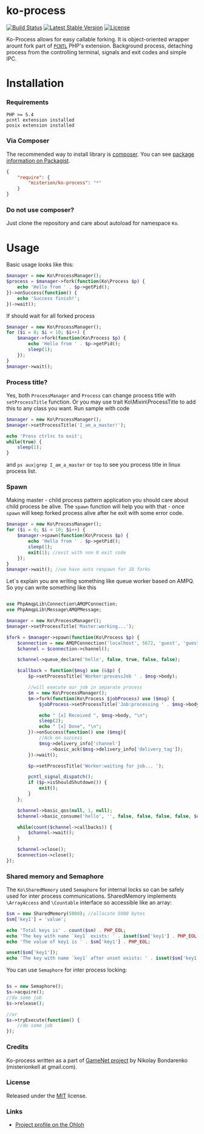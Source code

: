 # ko-process #

[![Build Status](https://travis-ci.org/misterion/ko-process.png?branch=master)](https://travis-ci.org/misterion/ko-process)
[![Latest Stable Version](https://poser.pugx.org/misterion/ko-process/v/stable.png)](https://packagist.org/packages/misterion/ko-process)
[![License](https://poser.pugx.org/misterion/ko-process/license.png)](https://packagist.org/packages/misterion/ko-process)

Ko-Process allows for easy callable forking. It is object-oriented wrapper arount fork part of
[`PCNTL`](http://php.net/manual/ru/book.pcntl.php) PHP's extension. Background process, detaching process from the
controlling terminal, signals and exit codes and simple IPC.

# Installation #

### Requirements ###

    PHP >= 5.4
    pcntl extension installed
    posix extension installed


### Via Composer ###

The recommended way to install library is [composer](http://getcomposer.org).
You can see [package information on Packagist](https://packagist.org/packages/misterion/ko-process).

```JSON
{
	"require": {
		"misterion/ko-process": "*"
	}
}
```

### Do not use composer? ###

Just clone the repository and care about autoload for namespace `Ko`.

# Usage #

Basic usage looks like this:

```php
$manager = new Ko\ProcessManager();
$process = $manager->fork(function(Ko\Process $p) {
    echo 'Hello from ' . $p->getPid();
})->onSuccess(function() {
    echo 'Success finish!';
})->wait();
```

If should wait for all forked process
```php
$manager = new Ko\ProcessManager();
for ($i = 0; $i < 10; $i++) {
    $manager->fork(function(Ko\Process $p) {
        echo 'Hello from ' . $p->getPid();
        sleep(1);
    });
}
$manager->wait();
```
### Process title? ###

Yes, both `ProcessManager` and `Process` can change process title with `setProcessTitle` function. Or you may use trait
Ko\Mixin\ProcessTitle to add this to any class you want. Run sample with code

```php
$manager = new Ko\ProcessManager();
$manager->setProcessTitle('I_am_a_master!');

echo 'Press ctrl+c to exit';
while(true) {
    sleep(1);
}
```

and `ps aux|grep I_am_a_master` or `top` to see you process title in linux process list.

### Spawn ###

Making master - child process pattern application you should care about child process be alive. The `spawn` function
will help you with that - once `spawn` will keep forked process alive after he exit with some error code.

```php
$manager = new Ko\ProcessManager();
for ($i = 0; $i < 10; $i++) {
    $manager->spawn(function(Ko\Process $p) {
        echo 'Hello from ' . $p->getPid();
        sleep(1);
        exit(1); //exit with non 0 exit code
    });
}
$manager->wait(); //we have auto respawn for 10 forks
```

Let`s explain you are writing something like queue worker based on AMPQ. So yoy can write something like this
```php

use PhpAmqpLib\Connection\AMQPConnection;
use PhpAmqpLib\Message\AMQPMessage;

$manager = new Ko\ProcessManager();
$manager->setProcessTitle('Master:working...');

$fork = $manager->spawn(function(Ko\Process $p) {
    $connection = new AMQPConnection('localhost', 5672, 'guest', 'guest');
    $channel = $connection->channel();

    $channel->queue_declare('hello', false, true, false, false);

    $callback = function($msg) use (&$p) {
        $p->setProcessTitle('Worker:processJob ' . $msg->body);

        //will execute our job in separate process
        $m = new Ko\ProcessManager();
        $m->fork(function(Ko\Process $jobProcess) use ($msg) {
            $jobProcess->setProcessTitle('Job:processing ' . $msg->body);

            echo " [x] Received ", $msg->body, "\n";
            sleep(2);
            echo " [x] Done", "\n";
        })->onSuccess(function() use ($msg){
            //Ack on success
            $msg->delivery_info['channel']
                ->basic_ack($msg->delivery_info['delivery_tag']);
        })->wait();

        $p->setProcessTitle('Worker:waiting for job... ');

        pcntl_signal_dispatch();
        if ($p->isShouldShutdown()) {
            exit();
        }
    };

    $channel->basic_qos(null, 1, null);
    $channel->basic_consume('hello', '', false, false, false, false, $callback);

    while(count($channel->callbacks)) {
        $channel->wait();
    }

    $channel->close();
    $connection->close();
});
```

### Shared memory and Semaphore ###

The `Ko\SharedMemory` used `Semaphore` for internal locks so can be safely used for inter process communications.
SharedMemory implements `\ArrayAccess` and `\Countable` interface so accessible like an array:

```php
$sm = new SharedMemory(5000); //allocate 5000 bytes
$sm['key1'] = 'value';

echo 'Total keys is' . count($sm) . PHP_EOL;
echo 'The key with name `key1` exists: ' . isset($sm['key1'] . PHP_EOL;
echo 'The value of key1 is ' . $sm['key1'] . PHP_EOL;

unset($sm['key1']);
echo 'The key with name `key1` after unset exists: ' . isset($sm['key1'] . PHP_EOL;
```

You can use `Semaphore` for inter process locking:
```php

$s = new Semaphore();
$s->acquire();
//do some job
$s->release();

//or
$s->tryExecute(function() {
    //do some job
});
```

### Credits ###

Ko-process written as a part of [GameNet project](http://gamenet.ru) by Nikolay Bondarenko (misterionkell at gmail.com).

### License ###

Released under the [MIT](LICENSE) license.

### Links ###

* [Project profile on the Ohloh](https://www.ohloh.net/p/ko-process)